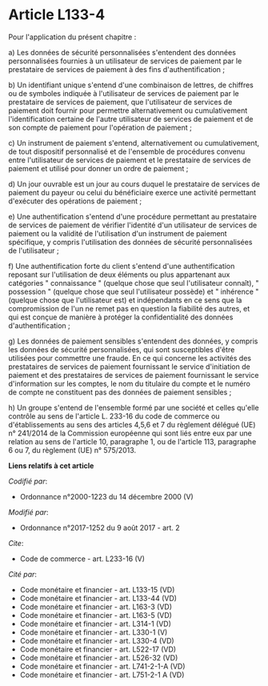 # Article L133-4

Pour l'application du présent chapitre : 

a) Les données de sécurité personnalisées s'entendent des données personnalisées fournies à un utilisateur de services de
paiement par le prestataire de services de paiement à des fins d'authentification ; 

b) Un identifiant unique s'entend d'une combinaison de lettres, de chiffres ou de symboles indiquée à l'utilisateur de
services de paiement par le prestataire de services de paiement, que l'utilisateur de services de paiement doit fournir pour
permettre alternativement ou cumulativement l'identification certaine de l'autre utilisateur de services de paiement et de
son compte de paiement pour l'opération de paiement ; 

c) Un instrument de paiement s'entend, alternativement ou cumulativement, de tout dispositif personnalisé et de l'ensemble de
procédures convenu entre l'utilisateur de services de paiement et le prestataire de services de paiement et utilisé pour
donner un ordre de paiement ; 

d) Un jour ouvrable est un jour au cours duquel le prestataire de services de paiement du payeur ou celui du bénéficiaire
exerce une activité permettant d'exécuter des opérations de paiement ; 

e) Une authentification s'entend d'une procédure permettant au prestataire de services de paiement de vérifier l'identité
d'un utilisateur de services de paiement ou la validité de l'utilisation d'un instrument de paiement spécifique, y compris
l'utilisation des données de sécurité personnalisées de l'utilisateur ; 

f) Une authentification forte du client s'entend d'une authentification reposant sur l'utilisation de deux éléments ou plus
appartenant aux catégories " connaissance " (quelque chose que seul l'utilisateur connaît), " possession " (quelque chose que
seul l'utilisateur possède) et " inhérence " (quelque chose que l'utilisateur est) et indépendants en ce sens que la
compromission de l'un ne remet pas en question la fiabilité des autres, et qui est conçue de manière à protéger la
confidentialité des données d'authentification ; 

g) Les données de paiement sensibles s'entendent des données, y compris les données de sécurité personnalisées, qui sont
susceptibles d'être utilisées pour commettre une fraude. En ce qui concerne les activités des prestataires de services de
paiement fournissant le service d'initiation de paiement et des prestataires de services de paiement fournissant le service
d'information sur les comptes, le nom du titulaire du compte et le numéro de compte ne constituent pas des données de
paiement sensibles ; 

h) Un groupe s'entend de l'ensemble formé par une société et celles qu'elle contrôle au sens de l'article L. 233-16 du code
de commerce ou d'établissements au sens des articles 4,5,6 et 7 du règlement délégué (UE) n° 241/2014 de la Commission
européenne qui sont liés entre eux par une relation au sens de l'article 10, paragraphe 1, ou de l'article 113, paragraphe 6
ou 7, du règlement (UE) n° 575/2013.

**Liens relatifs à cet article**

_Codifié par_:

  - Ordonnance n°2000-1223 du 14 décembre 2000 (V)

_Modifié par_:

  - Ordonnance n°2017-1252 du 9 août 2017 - art. 2

_Cite_:

  - Code de commerce - art. L233-16 (V)

_Cité par_:

  - Code monétaire et financier - art. L133-15 (VD)
  - Code monétaire et financier - art. L133-44 (VD)
  - Code monétaire et financier - art. L163-3 (VD)
  - Code monétaire et financier - art. L163-5 (VD)
  - Code monétaire et financier - art. L314-1 (VD)
  - Code monétaire et financier - art. L330-1 (V)
  - Code monétaire et financier - art. L330-4 (VD)
  - Code monétaire et financier - art. L522-17 (VD)
  - Code monétaire et financier - art. L526-32 (VD)
  - Code monétaire et financier - art. L741-2-1-A (VD)
  - Code monétaire et financier - art. L751-2-1 A (VD)
